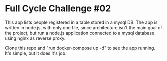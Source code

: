 # Full Cycle Challenge #02

This app lists people registered in a table stored in a mysql DB.
The app is written in node.js, with only one file, since architecture isn't the main goal of the project, but run a node.js application connected to a mysql database using nginx as reverse proxy.

Clone this repo and "run docker-compose up -d" to see the app running. It's simple, but it does it's job. 
